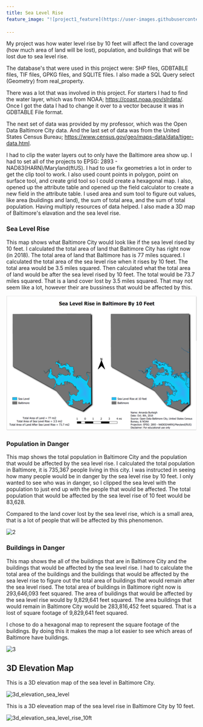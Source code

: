 ```yaml
---
title: Sea Level Rise
feature_image: "![project1_feature](https://user-images.githubusercontent.com/42807705/50263277-f89c5d00-03e2-11e9-9399-87fa209dca96.png)"

---
```

<!--This is the first row of projects -->


My project was how water level rise by 10 feet will affect the land coverage (how much
area of land will be lost), population, and buildings that will be lost due to sea level rise.

The database's that were used in this project were:
SHP files, GDBTABLE files, TIF files, GPKG files, and SQLITE files. 
I also made a SQL Query select (Geometry) from real_property.

There was a lot that was involved in this project. For starters I
had to find the water layer, which was from NOAA; https://coast.noaa.gov/slrdata/.
Once I got the data I had to change it over to a vector because it was
in GDBTABLE File format.

The next set of data was provided by my professor, which was the Open
Data Baltimore City data. And the last set of data was from the United States
Census Bureau; https://www.census.gov/geo/maps-data/data/tiger-data.html.

I had to clip the water layers out to only have the Baltimore area show up.
I had to set all of the projects to EPSG: 2893 - NAD83(HARN)/Maryland(ftUS).
I had to use fix geometries a lot in order to get the clip tool to work.
I also used count points in polygon, point on surface tool, and create grid tool
so I could create a hexagonal map. I also, opened up the attribute table and
opened up the field calculator to create a new field in the attribute table.
I used area and sum tool to figure out values, like area (buildings and land), the sum of total area, and
the sum of total population. Having multiply resources of data helped. I also made a 3D map of Baltimore's
elavation and the sea level rise.

### Sea Level Rise

This map shows what Baltimore City would look like if the sea level rised by 10 feet.
I calculated the total area of land that Baltimore City has right now (in 2018). The total
area of land that Baltimore has is 77 miles squared. I calculated the total area of the sea
level rise when it rises by 10 feet. The total area would be 3.5 miles squared. Then calculated
what the total area of land would be after the sea level rised by 10 feet. The total would be 73.7 miles squared.
That is a land cover lost by 3.5 miles squared. That may not seem like a lot, however their are bussiness that would
be affected by this.

![sea level rise](1.PNG)

### Population in Danger

This map shows the total population in Baltimore City and the population that would be affected by the sea level rise.
I calculated the total population in Baltimore, it is 735,367 people living in this city. I was instructed in seeing
how many people would be in danger by the sea level rise by 10 feet. I only wanted to see who was in danger, so
I clipped the sea level with the population to just end up with the people that would be affected. The total population
that would be affected by the sea level rise of 10 feet would be 83,628.

Compared to the land cover lost by the sea level rise, which is a small area, that is a lot of people that will be
affected by this phenomenon.

![2](https://user-images.githubusercontent.com/42807705/49528930-f8e51600-f882-11e8-97c0-bf1e044959b1.PNG)

### Buildings in Danger

This map shows the all of the buildings that are in Baltimore City and the buildings that would be affected by the
sea level rise. I had to calculate the total area of the buildings and the buildings that would be affected by the
sea level rise to figure out the total area of buildings that would remain after the sea level rised. The total area
of buildings in Baltimore right now is 293,646,093 feet squared. The area of buildings that would be affected by the
sea level rise would by 9,829,641 feet squared. The area buildings that would remain in Baltimore City would be
283,816,452 feet squared. That is a lost of square footage of 9,829,641 feet squared.

I chose to do a hexagonal map to represent the square footage of the buildings. By doing this it makes the map
a lot easier to see which areas of Baltimore have buildings.

![3](https://user-images.githubusercontent.com/42807705/49528932-f8e51600-f882-11e8-900b-aa15e56587e5.PNG)

## 3D Elevation Map

This is a 3D elevation map of the sea level in Baltimore City.

![3d_elevation_sea_level](https://user-images.githubusercontent.com/42807705/50264007-b7a64780-03e6-11e9-9077-67f7cab275ea.png)

This is a 3D eleveation map of the sea level rise in Baltimore City by 10 feet.

![3d_elevation_sea_level_rise_10ft](https://user-images.githubusercontent.com/42807705/50264013-bbd26500-03e6-11e9-86f9-e5e79f77cd3f.png)
